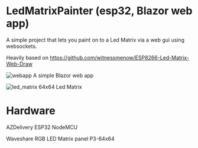 # LedMatrixPainter (esp32, Blazor web app)

A simple project that lets you paint on to a Led Matrix via a web gui using websockets.

Heavily based on https://github.com/witnessmenow/ESP8266-Led-Matrix-Web-Draw

![webapp](https://user-images.githubusercontent.com/53916475/226210430-d6956529-d5ce-4b80-81ca-00fdfa3b452d.png)
A simple Blazor web app

![led_matrix](https://user-images.githubusercontent.com/53916475/226210446-06747ced-1ae4-44cd-a4b6-991503c04f54.jpg)
64x64 Led Matrix

# Hardware
AZDelivery ESP32 NodeMCU

Waveshare RGB LED Matrix panel P3-64x64
